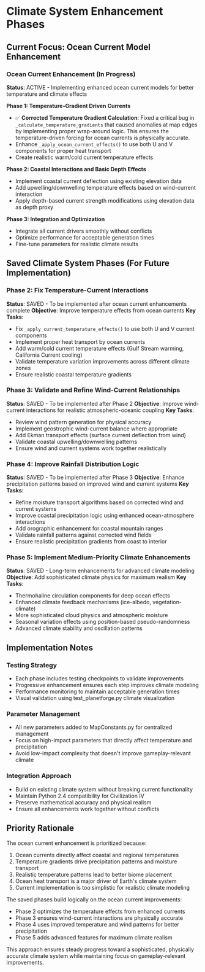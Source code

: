 # Climate System Enhancement Phases

## Current Focus: Ocean Current Model Enhancement

### Ocean Current Enhancement (In Progress)

**Status**: ACTIVE - Implementing enhanced ocean current models for better temperature and climate effects

**Phase 1: Temperature-Gradient Driven Currents**

-   ✅ **Corrected Temperature Gradient Calculation**: Fixed a critical bug in `_calculate_temperature_gradients` that caused anomalies at map edges by implementing proper wrap-around logic. This ensures the temperature-driven forcing for ocean currents is physically accurate.
-   Enhance `_apply_ocean_current_effects()` to use both U and V components for proper heat transport
-   Create realistic warm/cold current temperature effects

**Phase 2: Coastal Interactions and Basic Depth Effects**

-   Implement coastal current deflection using existing elevation data
-   Add upwelling/downwelling temperature effects based on wind-current interaction
-   Apply depth-based current strength modifications using elevation data as depth proxy

**Phase 3: Integration and Optimization**

-   Integrate all current drivers smoothly without conflicts
-   Optimize performance for acceptable generation times
-   Fine-tune parameters for realistic climate results

## Saved Climate System Phases (For Future Implementation)

### Phase 2: Fix Temperature-Current Interactions

**Status**: SAVED - To be implemented after ocean current enhancements complete
**Objective**: Improve temperature effects from ocean currents
**Key Tasks**:

-   Fix `_apply_current_temperature_effects()` to use both U and V current components
-   Implement proper heat transport by ocean currents
-   Add warm/cold current temperature effects (Gulf Stream warming, California Current cooling)
-   Validate temperature variation improvements across different climate zones
-   Ensure realistic coastal temperature gradients

### Phase 3: Validate and Refine Wind-Current Relationships

**Status**: SAVED - To be implemented after Phase 2
**Objective**: Improve wind-current interactions for realistic atmospheric-oceanic coupling
**Key Tasks**:

-   Review wind pattern generation for physical accuracy
-   Implement geostrophic wind-current balance where appropriate
-   Add Ekman transport effects (surface current deflection from wind)
-   Validate coastal upwelling/downwelling patterns
-   Ensure wind and current systems work together realistically

### Phase 4: Improve Rainfall Distribution Logic

**Status**: SAVED - To be implemented after Phase 3
**Objective**: Enhance precipitation patterns based on improved wind and current systems
**Key Tasks**:

-   Refine moisture transport algorithms based on corrected wind and current systems
-   Improve coastal precipitation logic using enhanced ocean-atmosphere interactions
-   Add orographic enhancement for coastal mountain ranges
-   Validate rainfall patterns against corrected wind fields
-   Ensure realistic precipitation gradients from coast to interior

### Phase 5: Implement Medium-Priority Climate Enhancements

**Status**: SAVED - Long-term enhancements for advanced climate modeling
**Objective**: Add sophisticated climate physics for maximum realism
**Key Tasks**:

-   Thermohaline circulation components for deep ocean effects
-   Enhanced climate feedback mechanisms (ice-albedo, vegetation-climate)
-   More sophisticated cloud physics and atmospheric moisture
-   Seasonal variation effects using position-based pseudo-randomness
-   Advanced climate stability and oscillation patterns

## Implementation Notes

### Testing Strategy

-   Each phase includes testing checkpoints to validate improvements
-   Progressive enhancement ensures each step improves climate modeling
-   Performance monitoring to maintain acceptable generation times
-   Visual validation using test_planetforge.py climate visualization

### Parameter Management

-   All new parameters added to MapConstants.py for centralized management
-   Focus on high-impact parameters that directly affect temperature and precipitation
-   Avoid low-impact complexity that doesn't improve gameplay-relevant climate

### Integration Approach

-   Build on existing climate system without breaking current functionality
-   Maintain Python 2.4 compatibility for Civilization IV
-   Preserve mathematical accuracy and physical realism
-   Ensure all enhancements work together without conflicts

## Priority Rationale

The ocean current enhancement is prioritized because:

1. Ocean currents directly affect coastal and regional temperatures
2. Temperature gradients drive precipitation patterns and moisture transport
3. Realistic temperature patterns lead to better biome placement
4. Ocean heat transport is a major driver of Earth's climate system
5. Current implementation is too simplistic for realistic climate modeling

The saved phases build logically on the ocean current improvements:

-   Phase 2 optimizes the temperature effects from enhanced currents
-   Phase 3 ensures wind-current interactions are physically accurate
-   Phase 4 uses improved temperature and wind patterns for better precipitation
-   Phase 5 adds advanced features for maximum climate realism

This approach ensures steady progress toward a sophisticated, physically accurate climate system while maintaining focus on gameplay-relevant improvements.
